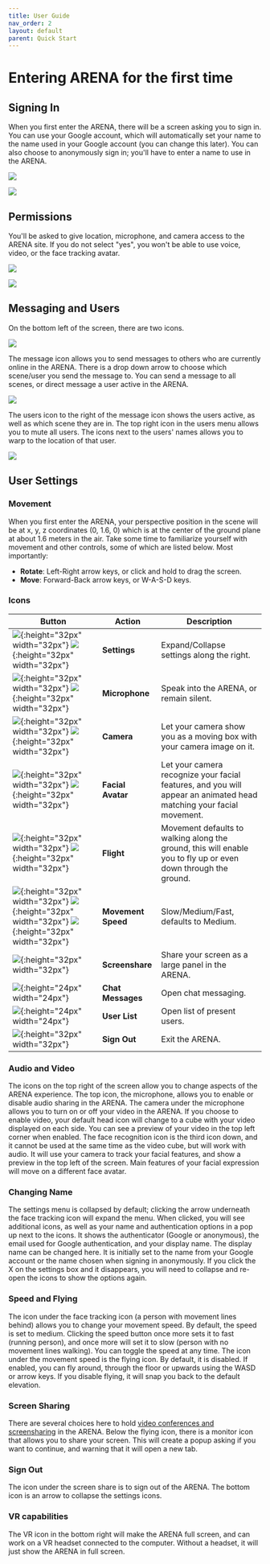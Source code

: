 ```yaml
---
title: User Guide
nav_order: 2
layout: default
parent: Quick Start
---
```



# Entering ARENA for the first time

## Signing In

When you first enter the ARENA, there will be a screen asking you to sign in. You can use your Google account, which will automatically set your name to the name used in your Google account (you can change this later). You can also choose to anonymously sign in; you'll have to enter a name to use in the ARENA.

![](../../assets/img/tutorial/userguide/a1.jpg)

![](../../assets/img/tutorial/userguide/a2.jpg)

## Permissions

You'll be asked to give location, microphone, and camera access to the ARENA site. If you do not select "yes", you won't be able to use voice, video, or the face tracking avatar.

![](../../assets/img/tutorial/userguide/a3.jpg)

![](../../assets/img/tutorial/userguide/a4.jpg)

## Messaging and Users

On the bottom left of the screen, there are two icons.

![](../../assets/img/tutorial/userguide/a5.png)

The message icon allows you to send messages to others who are currently online in the ARENA. There is a drop down arrow to choose which scene/user you send the message to. You can send  a message to all scenes, or direct message a user active in the ARENA.

![](../../assets/img/tutorial/userguide/a6.png)

The users icon to the right of the message icon shows the users active, as well as which scene they are in. The top right icon in the users menu allows you to mute all users. The icons next to the users' names allows you to warp to the location of that user.

![](../../assets/img/tutorial/userguide/a7.png)

## User Settings

### Movement

When you first enter the ARENA, your perspective position in the scene will be at x, y, z coordinates (0, 1.6, 0) which is at the center of the ground plane at about 1.6 meters in the air. Take some time to familiarize yourself with movement and other controls, some of which are listed below. Most importantly:

- **Rotate**: Left-Right arrow keys, or click and hold to drag the screen.
- **Move**: Forward-Back arrow keys, or W-A-S-D keys.

### Icons

| Button                                                                                                                                                                                                           | Action             | Description                                                                                                         |
| ---------------------------------------------------------------------------------------------------------------------------------------------------------------------------------------------------------------- | ------------------ | ------------------------------------------------------------------------------------------------------------------- |
| ![](../../assets/img/icons/more.png){:height="32px" width="32px"} ![](../../assets/img/icons/less.png){:height="32px" width="32px"}                                                                                    | **Settings**       | Expand/Collapse settings along the right.                                                                           |
| ![](../../assets/img/icons/audio-on.png){:height="32px" width="32px"} ![](../../assets/img/icons/audio-off.png){:height="32px" width="32px"}                                                                           | **Microphone**     | Speak into the ARENA, or remain silent.                                                                             |
| ![](../../assets/img/icons/video-on.png){:height="32px" width="32px"} ![](../../assets/img/icons/video-off.png){:height="32px" width="32px"}                                                                           | **Camera**         | Let your camera show you as a moving box with your camera image on it.                                              |
| ![](../../assets/img/icons/avatar3-on.png){:height="32px" width="32px"} ![](../../assets/img/icons/avatar3-off.png){:height="32px" width="32px"}                                                                       | **Facial Avatar**  | Let your camera recognize your facial features, and you will appear an animated head matching your facial movement. |
| ![](../../assets/img/icons/flying-on.png){:height="32px" width="32px"} ![](../../assets/img/icons/flying-off.png){:height="32px" width="32px"}                                                                         | **Flight**         | Movement defaults to walking along the ground, this will enable you to fly up or even down through the ground.      |
| ![](../../assets/img/icons/speed-slow.png){:height="32px" width="32px"} ![](../../assets/img/icons/speed-medium.png){:height="32px" width="32px"} ![](../../assets/img/icons/speed-fast.png){:height="32px" width="32px"} | **Movement Speed** | Slow/Medium/Fast, defaults to Medium.                                                                               |
| ![](../../assets/img/icons/screen-on.png){:height="32px" width="32px"}                                                                                                                                              | **Screenshare**    | Share your screen as a large panel in the ARENA.                                                                    |
| ![](../../assets/img/icons/chat.png){:height="24px" width="24px"}                                                                                                                                                   | **Chat Messages**  | Open chat messaging.                                                                                                |
| ![](../../assets/img/icons/user-list.png){:height="24px" width="24px"}                                                                                                                                              | **User List**      | Open list of present users.                                                                                         |
| ![](../../assets/img/icons/logout.png){:height="32px" width="32px"}                                                                                                                                                 | **Sign Out**       | Exit the ARENA.                                                                                                     |

### Audio and Video

The icons on the top right of the screen allow you to change aspects of the ARENA experience. The top icon, the microphone, allows you to enable or disable audio sharing in the ARENA. The camera under the microphone allows you to turn on or off your video in the ARENA. If you choose to enable video, your default head icon will change to a cube with your video displayed on each side. You can see a preview of your video in the top left corner when enabled. The face recognition icon is the third icon down, and it cannot be used at the same time as the video cube, but will work with audio. It will use your camera to track your facial features, and show a preview in the top left of the screen. Main features of your facial expression will move on a different face avatar.

### Changing Name

The settings menu is collapsed by default; clicking the arrow underneath the face tracking icon will expand the menu. When clicked, you will see additional icons, as well as your name and authentication options in a pop up next to the icons. It shows the authenticator (Google or anonymous), the email used for Google authentication, and your display name. The display name can be changed here. It is initially set to the name from your Google account or the name chosen when signing in anonymously. If you click the X on the settings box and it disappears, you will need to collapse and re-open the icons to show the options again.

### Speed and Flying

The icon under the face tracking icon (a person with movement lines behind) allows you to change your movement speed. By default, the speed is set to medium. Clicking the speed button once more sets it to fast (running person), and once more will set it to slow (person with no movement lines walking). You can toggle the speed at any time. The icon under the movement speed is the flying icon. By default, it is disabled. If enabled, you can fly around, through the floor or upwards using the WASD or arrow keys. If you disable flying, it will snap you back to the default elevation.

### Screen Sharing

There are several choices here to hold [video conferences and screensharing](../presence/conferencing) in the ARENA. Below the flying icon, there is a monitor icon that allows you to share your screen. This will create a popup asking if you want to continue, and warning that it will open a new tab.

### Sign Out

The icon under the screen share is to sign out of the ARENA. The bottom icon is an arrow to collapse the settings icons.

### VR capabilities

The VR icon in the bottom right will make the ARENA full screen, and can work on a VR headset connected to the computer. Without a headset, it will just show the ARENA in full screen.
